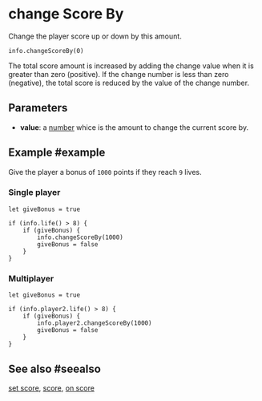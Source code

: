 # change Score By

Change the player score up or down by this amount.

```sig
info.changeScoreBy(0)
```

The total score amount is increased by adding the change value when it is greater than zero (positive). If the change number is less than zero (negative), the total score is reduced by the value of the change number.

## Parameters

* **value**: a [number](/types/number) whice is the amount to change the current score by.

## Example #example

Give the player a bonus of `1000` points if they reach `9` lives.

### Single player

```blocks
let giveBonus = true

if (info.life() > 8) {
    if (giveBonus) {
        info.changeScoreBy(1000)
        giveBonus = false
    }
}
```

### Multiplayer

```blocks
let giveBonus = true

if (info.player2.life() > 8) {
    if (giveBonus) {
        info.player2.changeScoreBy(1000)
        giveBonus = false
    }
}
```

## See also #seealso

[set score](/reference/info/set-score),
[score](/reference/info/score),
[on score](/reference/info/on-score)
